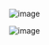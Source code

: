 ![image](https://github.com/Ridwan805/Problem-Solving-of-Hackerrank/assets/154875891/d01dc25d-10e7-497e-829c-14154abc3fd6)

![image](https://github.com/Ridwan805/Problem-Solving-of-Hackerrank/assets/154875891/eb860510-cb94-42b9-8ae8-466f20598797)
